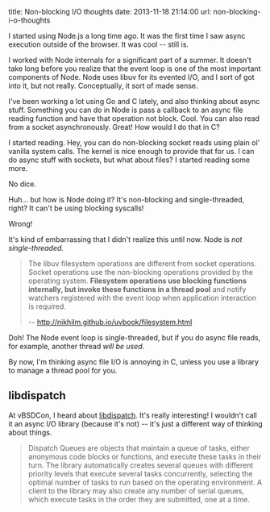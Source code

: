title: Non-blocking I/O thoughts
date: 2013-11-18 21:14:00
url: non-blocking-i-o-thoughts

I started using Node.js a long time ago. It was the first time I saw async execution outside of the browser. It was cool -- still is.

I worked with Node internals for a significant part of a summer. It doesn't take long before you realize that the event loop is one of the most important components of Node. Node uses libuv for its evented I/O, and I sort of got into it, but not really. Conceptually, it sort of made sense.

I've been working a lot using Go and C lately, and also thinking about async stuff. Something you can do in Node is pass a callback to an async file reading function and have that operation not block. Cool. You can also read from a socket asynchronously. Great! How would I do that in C?

I started reading. Hey, you can do non-blocking socket reads using plain ol' vanilla system calls. The kernel is nice enough to provide that for us. I can do async stuff with sockets, but what about files? I started reading some more.

No dice.

Huh... but how is Node doing it? It's non-blocking and single-threaded, right? It can't be using blocking syscalls!

Wrong!

It's kind of embarrassing that I didn't realize this until now. Node is *not single-threaded.*

> The libuv filesystem operations are different from socket operations. Socket operations use the non-blocking operations provided by the operating system. **Filesystem operations use blocking functions internally, but invoke these functions in a thread pool** and notify watchers registered with the event loop when application interaction is required.
>
> -- http://nikhilm.github.io/uvbook/filesystem.html

Doh! The Node event loop is single-threaded, but if you do async file reads, for example, another thread *will be used*.

By now, I'm thinking async file I/O is annoying in C, unless you use a library to manage a thread pool for you.

## libdispatch

At vBSDCon, I heard about [libdispatch](http://en.wikipedia.org/wiki/Grand_Central_Dispatch). It's really interesting! I wouldn't call it an async I/O library (because it's not) -- it's just a different way of thinking about things.

> Dispatch Queues are objects that maintain a queue of tasks, either anonymous code blocks or functions, and execute these tasks in their turn. The library automatically creates several queues with different priority levels that execute several tasks concurrently, selecting the optimal number of tasks to run based on the operating environment. A client to the library may also create any number of serial queues, which execute tasks in the order they are submitted, one at a time.

